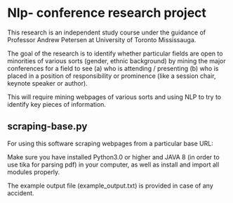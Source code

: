 # Nlp- conference research project
This research is an independent study course under the guidance of Professor Andrew Petersen at University of Toronto Mississauga.

The goal of the research is to identify whether particular fields are open to minorities of various sorts (gender, ethnic background) by mining the major conferences for a field to see
(a) who is attending / presenting 
(b) who is placed in a position of responsibility or prominence (like a session chair, keynote speaker or author). 

This will require mining webpages of various sorts and using NLP to try to identify key pieces of information.

## scraping-base.py
For using this software scraping webpages from a particular base URL:

Make sure you have installed Python3.0 or higher and JAVA 8 (in order to use tika for parsing pdf) in your computer, as well as install and import all modules properly.

The example output file (example_output.txt) is provided in case of any accident.
